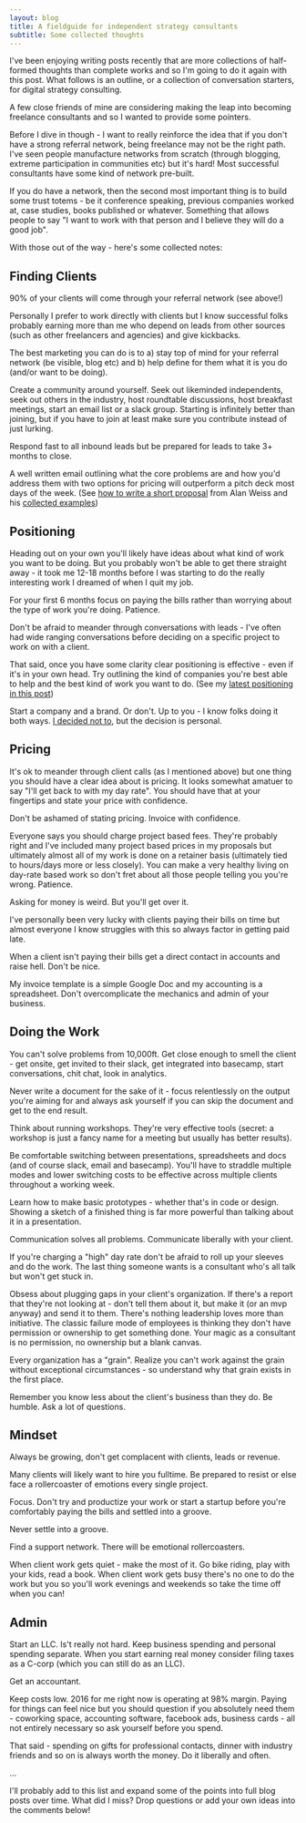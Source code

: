```yaml
---
layout: blog
title: A fieldguide for independent strategy consultants
subtitle: Some collected thoughts
---
```


I've been enjoying writing posts recently that are more collections of half-formed thoughts than complete works and so I'm going to do it again with this post. What follows is an outline, or a collection of conversation starters, for digital strategy consulting.

A few close friends of mine are considering making the leap into becoming freelance consultants and so I wanted to provide some pointers.

Before I dive in though - I want to really reinforce the idea that if you don't have a strong referral network, being freelance may not be the right path. I've seen people manufacture networks from scratch (through blogging, extreme participation in communities etc) but it's hard! Most successful consultants have some kind of network pre-built.

If you do have a network, then the second most important thing is to build some trust totems - be it conference speaking, previous companies worked at, case studies, books published or whatever. Something that allows people to say "I want to work with that person and I believe they will do a good job".

With those out of the way - here's some collected notes:

## Finding Clients

90% of your clients will come through your referral network (see above!)

Personally I prefer to work directly with clients but I know successful folks probably earning more than me who depend on leads from other sources (such as other freelancers and agencies) and give kickbacks.

The best marketing you can do is to a) stay top of mind for your referral network (be visible, blog etc) and b) help define for them what it is you do (and/or want to be doing).

Create a community around yourself. Seek out likeminded independents, seek out others in the industry, host roundtable discussions, host breakfast meetings, start an email list or a slack group. Starting is infinitely better than joining, but if you have to join at least make sure you contribute instead of just lurking.

Respond fast to all inbound leads but be prepared for leads to take 3+ months to close.

A well written email outlining what the core problems are and how you'd address them with two options for pricing will outperform a pitch deck most days of the week. (See [how to write a short proposal](http://www.alanweiss.com/hot-tips/how-to-write-a-short-effective-proposal/) from Alan Weiss and his [collected examples](http://www.alanweiss.com/styles/pdf/Sample%20Proposals.pdf)) 

## Positioning

Heading out on your own you'll likely have ideas about what kind of work you want to be doing. But you probably won't be able to get there straight away - it took me 12-18 months before I was starting to do the really interesting work I dreamed of when I quit my job.

For your first 6 months focus on paying the bills rather than worrying about the type of work you're doing. Patience.

Don't be afraid to meander through conversations with leads - I've often had wide ranging conversations before deciding on a specific project to work on with a client.

That said, once you have some clarity clear positioning is effective - even if it's in your own head. Try outlining the kind of companies you're best able to help and the best kind of work you want to do. (See my [latest positioning in this post](http://tomcritchlow.com/2016/10/24/2-years/))

Start a company and a brand. Or don't. Up to you - I know folks doing it both ways. [I decided not to](http://tomcritchlow.com/2016/08/01/brand/), but the decision is personal. 

## Pricing

It's ok to meander through client calls (as I mentioned above) but one thing you should have a clear idea about is pricing. It looks somewhat amatuer to say "I'll get back to with my day rate". You should have that at your fingertips and state your price with confidence.

Don't be ashamed of stating pricing. Invoice with confidence.

Everyone says you should charge project based fees. They're probably right and I've included many project based prices in my proposals but ultimately almost all of my work is done on a retainer basis (ultimately tied to hours/days more or less closely). You can make a very healthy living on day-rate based work so don't fret about all those people telling you you're wrong. Patience.

Asking for money is weird. But you'll get over it.

I've personally been very lucky with clients paying their bills on time but almost everyone I know struggles with this so always factor in getting paid late.

When a client isn't paying their bills get a direct contact in accounts and raise hell. Don't be nice.

My invoice template is a simple Google Doc and my accounting is a spreadsheet. Don't overcomplicate the mechanics and admin of your business.

## Doing the Work

You can't solve problems from 10,000ft. Get close enough to smell the client - get onsite, get invited to their slack, get integrated into basecamp, start conversations, chit chat, look in analytics.

Never write a document for the sake of it - focus relentlessly on the output you're aiming for and always ask yourself if you can skip the document and get to the end result.

Think about running workshops. They're very effective tools (secret: a workshop is just a fancy name for a meeting but usually has better results).

Be comfortable switching between presentations, spreadsheets and docs (and of course slack, email and basecamp). You'll have to straddle multiple modes and lower switching costs to be effective across multiple clients throughout a working week.

Learn how to make basic prototypes - whether that's in code or design. Showing a sketch of a finished thing is far more powerful than talking about it in a presentation.

Communication solves all problems. Communicate liberally with your client.

If you're charging a "high" day rate don't be afraid to roll up your sleeves and do the work. The last thing someone wants is a consultant who's all talk but won't get stuck in.

Obsess about plugging gaps in your client's organization. If there's a report that they're not looking at - don't tell them about it, but make it (or an mvp anyway) and send it to them. There's nothing leadership loves more than initiative. The classic failure mode of employees is thinking they don't have permission or ownership to get something done. Your magic as a consultant is no permission, no ownership but a blank canvas.

Every organization has a "grain". Realize you can't work against the grain without exceptional circumstances - so understand why that grain exists in the first place.

Remember you know less about the client's business than they do. Be humble. Ask a lot of questions.

## Mindset

Always be growing, don't get complacent with clients, leads or revenue.

Many clients will likely want to hire you fulltime. Be prepared to resist or else face a rollercoaster of emotions every single project.

Focus. Don't try and productize your work or start a startup before you're comfortably paying the bills and settled into a groove.

Never settle into a groove.

Find a support network. There will be emotional rollercoasters.

When client work gets quiet - make the most of it. Go bike riding, play with your kids, read a book. When client work gets busy there's no one to do the work but you so you'll work evenings and weekends so take the time off when you can! 

## Admin

Start an LLC. Is't really not hard. Keep business spending and personal spending separate. When you start earning real money consider filing taxes as a C-corp (which you can still do as an LLC).

Get an accountant.

Keep costs low. 2016 for me right now is operating at 98% margin. Paying for things can feel nice but you should question if you absolutely need them - coworking space, accounting software, facebook ads, business cards - all not entirely necessary so ask yourself before you spend.

That said - spending on gifts for professional contacts, dinner with industry friends and so on is always worth the money. Do it liberally and often.

...

I'll probably add to this list and expand some of the points into full blog posts over time. What did I miss? Drop questions or add your own ideas into the comments below!



